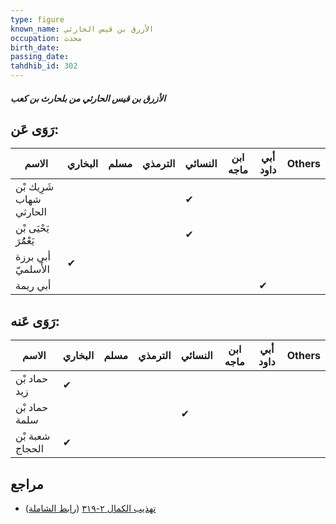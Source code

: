 ```yaml
---
type: figure
known_name: الأزرق بن قيس الحارثي
occupation: محدث
birth_date:
passing_date:
tahdhib_id: 302
---
```

##### الأزرق بن قيس الحارثي من بلحارث بن كعب

## رَوَى عَن:
| الاسم                   | البخاري | مسلم | الترمذي | النسائي | ابن ماجه | أبي داود | Others |
| ----------------------- | ------- | ---- | ------- | ------- | -------- | -------- | ------ |
| شَرِيك بْن شهاب الحارثي |         |      |         | ✔       |          |          |        |
| يَحْيَى بْن يَعْمُُرَ   |         |      |         | ✔       |          |          |        |
| أبي برزة الأَسلميّ      | ✔       |      |         |         |          |          |        |
| أبي ريمة                |         |      |         |         |          | ✔        |        |
## رَوَى عَنه:
| الاسم           | البخاري | مسلم | الترمذي | النسائي | ابن ماجه | أبي داود | Others |
| --------------- | ------- | ---- | ------- | ------- | -------- | -------- | ------ |
| حماد بْن زيد    | ✔       |      |         |         |          |          |        |
| حماد بْن سلمة   |         |      |         | ✔       |          |          |        |
| شعبة بْن الحجاج | ✔       |      |         |         |          |          |        |
## مراجع
- [تهذيب الكمال ٢-٣١٩](obsidian://open?vault=Tahdhib-al-Kamal&file=Figures/٣٠٢-الأزرق%20بن%20قيس%20الحارثي%20من%20بلحارث%20بن%20كعب) ([رابط الشاملة](https://shamela.ws/book/3722/800))